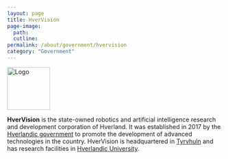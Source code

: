 ```yaml
---
layout: page
title: HverVision
page-image: 
  path: 
  cutline: 
permalink: /about/government/hvervision
category: "Government"
---
```


<div style="text-align: left;">
  <img src="{{ site.baseurl }}/assets/img/hvervision_logo.svg" alt="Logo" style="height: 100px;">
</div>

**HverVision** is the state-owned robotics and artificial intelligence research and development corporation of Hverland. It was established in 2017 by the [Hverlandic government](/HUN/about/government) to promote the development of advanced technologies in the country. HverVision is headquartered in [Tyrvhuln](/HUN/about/locations/tyrvhuln) and has research facilities in [Hverlandic University](/HUN/about/university).